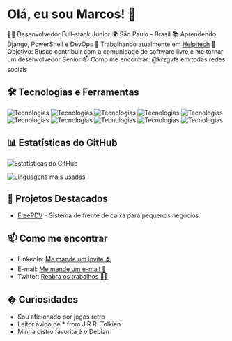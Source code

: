 # Olá, eu sou Marcos! 👋

👨‍💻 Desenvolvedor Full-stack Junior
🌍 São Paulo - Brasil
📚 Aprendendo Django, PowerShell e DevOps
💼 Trabalhando atualmente em [Helpitech](https://helpitech.com.br)
🎯 Objetivo: Busco contribuir com a comunidade de software livre e me tornar um desenvolvedor Senior
📫 Como me encontrar: @krzgvfs em todas redes sociais

## 🛠️ Tecnologias e Ferramentas

![Tecnologias](https://img.shields.io/badge/-JavaScript-F7DF1E?logo=javascript&logoColor=black)
![Tecnologias](https://img.shields.io/badge/-Python-3776AB?logo=python&logoColor=white)
![Tecnologias](https://img.shields.io/badge/-Node.js-339933?logo=node.js&logoColor=white)
![Tecnologias](https://img.shields.io/badge/-Git-F05032?logo=git&logoColor=white)
![Tecnologias](https://img.shields.io/badge/-GitHub-181717?logo=github&logoColor=white)
![Tecnologias](https://img.shields.io/badge/-Docker-3776AB?logo=docker&logoColor=white)
![Tecnologias](https://img.shields.io/badge/-Django-339933?logo=django&logoColor=white)
![Tecnologias](https://img.shields.io/badge/-Flask-3776AB?logo=flask&logoColor=white)
![Tecnologias](https://img.shields.io/badge/-Linux-181717?logo=linux&logoColor=white)
![Tecnologias](https://img.shields.io/badge/-Powershell-3776AB?logo=powershell&logoColor=white)

## 📊 Estatísticas do GitHub

![Estatísticas do GitHub](https://github-readme-stats.vercel.app/api?username=krzgvfs&show_icons=true&theme=default)

![Linguagens mais usadas](https://github-readme-stats.vercel.app/api/top-langs/?username=krzgvfs&layout=compact&theme=default)

## 🌱 Projetos Destacados

- [FreePDV](https://github.com/krzgvfs/freepdv) - Sistema de frente de caixa para pequenos negócios.

## 📫 Como me encontrar

- LinkedIn: [Me mande um invite 🫂](https://www.linkedin.com/in/krzgvfs)  
- E-mail: [Me mande um e-mail 📧](mailto:krzgvfs@gmail.com)  
- Twitter: [Reabra os trabalhos 🧙‍♂️](https://twitter.com/krzgvfs)  

## � Curiosidades

- Sou aficionado por jogos retro
- Leitor ávido de * from J.R.R. Tolkien
- Minha distro favorita é o Debian
